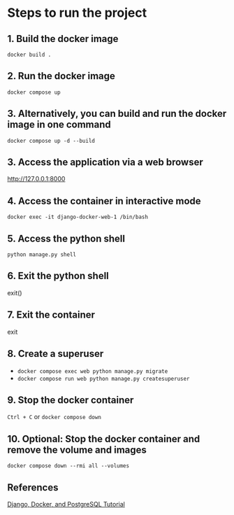 # Steps to run the project

## 1. Build the docker image

`docker build .`

## 2. Run the docker image

`docker compose up`

## 3. Alternatively, you can build and run the docker image in one command

`docker compose up -d --build`

## 3. Access the application via a web browser

http://127.0.0.1:8000

## 4. Access the container in interactive mode

`docker exec -it django-docker-web-1 /bin/bash`

## 5. Access the python shell

`python manage.py shell`

## 6. Exit the python shell

exit()

## 7. Exit the container

exit
## 8. Create a superuser

- `docker compose exec web python manage.py migrate`
- `docker compose run web python manage.py createsuperuser`

## 9. Stop the docker container

`Ctrl + C` or `docker compose down`

## 10. Optional: Stop the docker container and remove the volume and images

`docker compose down --rmi all --volumes`

## References

[Django, Docker, and PostgreSQL Tutorial](https://learndjango.com/tutorials/django-docker-and-postgresql-tutorial)